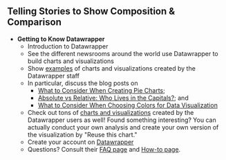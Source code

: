 ## Telling Stories to Show Composition & Comparison
- **Getting to Know Datawrapper**
  -   Introduction to Datawrapper
  -   See the different newsrooms around the world use Datawrapper to build charts and visualizations
  -   Show [examples](https://blog.datawrapper.de/) of charts and visualizations created by the Datawrapper staff
  -   In particular, discuss the blog posts on 
      * [What to Consider When Creating Pie Charts](https://blog.datawrapper.de/pie-charts/); 
      * [Absolute vs Relative: Who Lives in the Capitals?](https://blog.datawrapper.de/weekly-chart-capitals/); and
      * [What to Consider When Choosing Colors for Data Visualization](https://blog.datawrapper.de/colors/)
  -   Check out tons of [charts and visualizations](https://river.datawrapper.de/) created by the Datawrapper users as well! Found something interesting? You can actually conduct your own analysis and create your own version of the visualization by "Reuse this chart."
  -   Create your account on [Datawrapper](https://www.datawrapper.de/)
  -   Questions? Consult their [FAQ page](https://www.datawrapper.de/faq/) and [How-to page](https://academy.datawrapper.de/).

